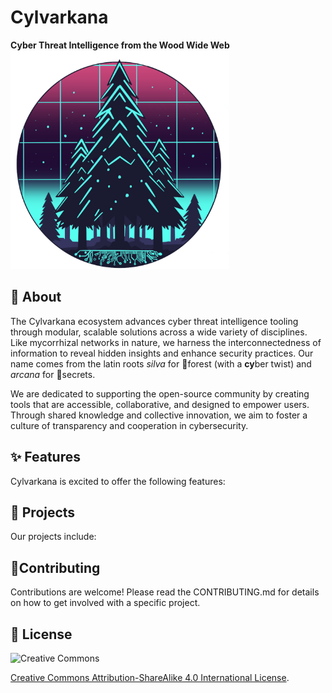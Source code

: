 # Cylvarkana
**Cyber Threat Intelligence from the Wood Wide Web**  
<img src="../images/cylvarkana.png" height=350>

## 💎 About
The Cylvarkana ecosystem advances cyber threat intelligence tooling through modular, scalable solutions across a wide variety of disciplines. Like mycorrhizal networks in nature, we harness the interconnectedness of information to reveal hidden insights and enhance security practices. Our name comes from the latin roots *silva* for 🌲forest (with a **cy**ber twist) and *arcana* for 🔑secrets.

We are dedicated to supporting the open-source community by creating tools that are accessible, collaborative, and designed to empower users. Through shared knowledge and collective innovation, we aim to foster a culture of transparency and cooperation in cybersecurity.

## ✨ Features
Cylvarkana is excited to offer the following features:

## 🧰 Projects
Our projects include:

## 🤝Contributing
Contributions are welcome! Please read the CONTRIBUTING.md for details on how to get involved with a specific project.

## 📜 License

![Creative Commons](https://img.shields.io/badge/Creative_Commons-4.0-white.svg?logo=creativecommons)

[Creative Commons Attribution-ShareAlike 4.0 International License](http://creativecommons.org/licenses/by-sa/4.0/).
